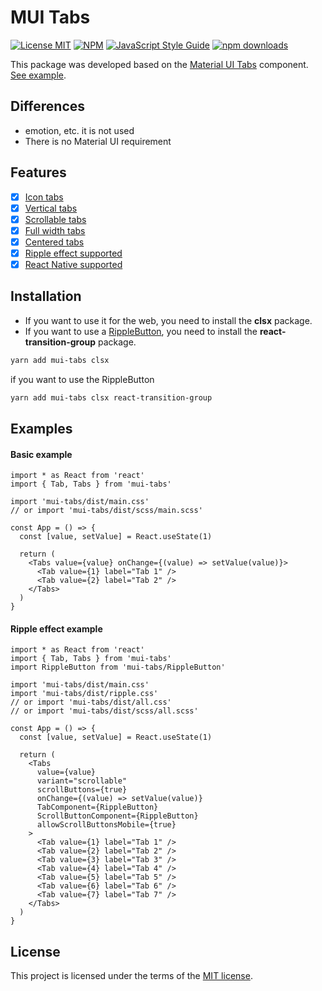 # MUI Tabs

[![License MIT](https://img.shields.io/badge/licence-MIT-blue.svg)](https://github.com/bilaleren/mui-tabs/blob/master/LICENCE)
[![NPM](https://img.shields.io/npm/v/mui-tabs.svg)](https://www.npmjs.com/package/mui-tabs)
[![JavaScript Style Guide](https://img.shields.io/badge/code_style-standard-brightgreen.svg)](https://standardjs.com)
[![npm downloads](https://img.shields.io/npm/dt/mui-tabs.svg)](#installation)

This package was developed based on the [Material UI Tabs](https://mui.com/components/tabs/#main-content) component. [See example](https://bilaleren.github.io/mui-tabs).

## Differences

- emotion, etc. it is not used
- There is no Material UI requirement

## Features

- [x] [Icon tabs](https://bilaleren.github.io/mui-tabs#icon-tabs)
- [x] [Vertical tabs](https://bilaleren.github.io/mui-tabs#vertical-tabs)
- [x] [Scrollable tabs](https://bilaleren.github.io/mui-tabs#scrollable-tabs)
- [x] [Full width tabs](https://bilaleren.github.io/mui-tabs#fullwidth-tabs)
- [x] [Centered tabs](https://bilaleren.github.io/mui-tabs#centered-tabs)
- [x] [Ripple effect supported](https://bilaleren.github.io/mui-tabs#ripple-effect)
- [x] [React Native supported](./NATIVE_README.md)

## Installation

- If you want to use it for the web, you need to install the **clsx** package.
- If you want to use a [RippleButton](#ripple-effect-example), you need to install the **react-transition-group** package.

```bash
yarn add mui-tabs clsx
```

if you want to use the RippleButton

```bash
yarn add mui-tabs clsx react-transition-group
```

## Examples

#### Basic example

```tsx
import * as React from 'react'
import { Tab, Tabs } from 'mui-tabs'

import 'mui-tabs/dist/main.css'
// or import 'mui-tabs/dist/scss/main.scss'

const App = () => {
  const [value, setValue] = React.useState(1)

  return (
    <Tabs value={value} onChange={(value) => setValue(value)}>
      <Tab value={1} label="Tab 1" />
      <Tab value={2} label="Tab 2" />
    </Tabs>
  )
}
```

#### Ripple effect example

```tsx
import * as React from 'react'
import { Tab, Tabs } from 'mui-tabs'
import RippleButton from 'mui-tabs/RippleButton'

import 'mui-tabs/dist/main.css'
import 'mui-tabs/dist/ripple.css'
// or import 'mui-tabs/dist/all.css'
// or import 'mui-tabs/dist/scss/all.scss'

const App = () => {
  const [value, setValue] = React.useState(1)

  return (
    <Tabs
      value={value}
      variant="scrollable"
      scrollButtons={true}
      onChange={(value) => setValue(value)}
      TabComponent={RippleButton}
      ScrollButtonComponent={RippleButton}
      allowScrollButtonsMobile={true}
    >
      <Tab value={1} label="Tab 1" />
      <Tab value={2} label="Tab 2" />
      <Tab value={3} label="Tab 3" />
      <Tab value={4} label="Tab 4" />
      <Tab value={5} label="Tab 5" />
      <Tab value={6} label="Tab 6" />
      <Tab value={7} label="Tab 7" />
    </Tabs>
  )
}
```

## License

This project is licensed under the terms of the
[MIT license](https://github.com/bilaleren/mui-tabs/blob/master/LICENCE).
